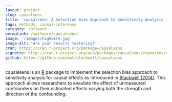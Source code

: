 ```yaml
---
layout: project
slug: causalsens
title: 'causalsens: A Selection Bias Approach to Sensitivity Analysis for Causal Effects'
tags: methods, causal-inference
category: software
permalink: /software/causalsens/
image: '/images/highwire.jpg'
image-alt: 'Are your results teetering?'
cran: https://cran.r-project.org/package=causalsens
vignette: http://cran.r-project.org/web/packages/causalsens/vignettes/causalsens.pdf
github: https://github.com/mattblackwell/causalsens
---
```


causalsens is an [R][] package to implement the selection bias approach to sensitivity analysis for causal effects as introduced in [Blackwell (2014)][senspaper]. This approach allows researchers to evaulate the effect of unmeasured confounders on their estimated effects varying both the strength and direction of the confounding. 

[R]: http://www.r-project.org
[senspaper]: http://www.mattblackwell.org/files/papers/causalsens.pdf
